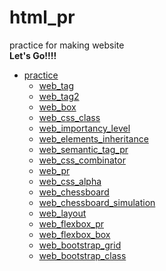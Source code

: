 # html_pr

practice for making website
<br>**Let's Go!!!!**<br/>

- [practice](https://github.com/JeongmoRyu/html_pr/tree/main/practice)
    - [web_tag](https://github.com/JeongmoRyu/html_pr/blob/main/practice/web_tag.md)
    - [web_tag2](https://github.com/JeongmoRyu/html_pr/blob/main/practice/web_tag2.md)
    - [web_box](https://github.com/JeongmoRyu/html_pr/blob/main/practice/web_box.md)
    - [web_css_class](https://github.com/JeongmoRyu/html_pr/blob/main/practice/web_css_class.md)
    - [web_importancy_level](https://github.com/JeongmoRyu/html_pr/blob/main/practice/web_importancy_level.md)
    - [web_elements_inheritance](https://github.com/JeongmoRyu/html_pr/blob/main/practice/web_elements_inheritance.md)
    - [web_semantic_tag_pr](https://github.com/JeongmoRyu/html_pr/blob/main/practice/web_semantic_tag_pr.md)
    - [web_css_combinator](https://github.com/JeongmoRyu/html_pr/blob/main/practice/web_css_combinator.md)
    - [web_pr](https://github.com/JeongmoRyu/html_pr/blob/main/practice/web_pr.md)
    - [web_css_alpha](https://github.com/JeongmoRyu/html_pr/blob/main/practice/web_css_alpha.md)
    - [web_chessboard](https://github.com/JeongmoRyu/html_pr/blob/main/practice/web_chessboard.md)
    - [web_chessboard_simulation](https://github.com/JeongmoRyu/html_pr/blob/main/practice/web_chessboard_simulation.md)
    - [web_layout](https://github.com/JeongmoRyu/html_pr/blob/main/practice/web_layout.md)
    - [web_flexbox_pr](https://github.com/JeongmoRyu/html_pr/blob/main/practice/web_flexbox_pr.md)
    - [web_flexbox_box](https://github.com/JeongmoRyu/html_pr/blob/main/practice/web_flexbox_box.md)
    - [web_bootstrap_grid](https://github.com/JeongmoRyu/html_pr/blob/main/practice/web_bootstrap_grid.md)
    - [web_bootstrap_class](https://github.com/JeongmoRyu/html_pr/blob/main/practice/web_bootstrap_class.md)









    




